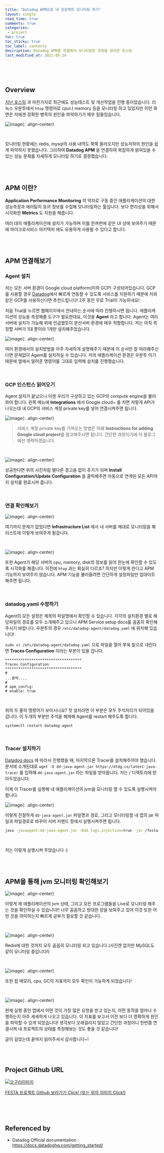 ```yaml
---
title: "Datadog APM으로 내 프로젝트 모니터링 하기"    
layout: single    
read_time: true    
comments: true   
categories: 
 - project  
toc: true    
toc_sticky: true    
toc_label: contents    
description: Datadog APM을 연결해서 모니터링한 과정을 정리한 포스팅
last_modified_at: 2021-05-24   
---
```


<br>
<br>

## Overview

[지난 포스팅]() 과 마찬가지로 최근에도 성능테스트 및 개선작업을 진행 중이었습니다. 리눅스 우분투에서 `htop` 명령어로 cpu나 memory 등을 모니터링 하고 있었지만
이런 화면은 저에겐 정확한 병목의 원인을 파악하기가 매우 힘들었습니다.

![image](https://user-images.githubusercontent.com/58355531/116382749-33cfb600-a851-11eb-81e5-7455f0c44c72.png){: .align-center}

<br>

모니터링 현황에는 redis, mysql의 사용 내역도 쭉쭉 올라오지만 성능저하의 원인을 쉽게 파악하지 못했습니다.
그리하여 **Datadog APM** 을 연결하여 복잡하게 얽혀있을 수 있는 성능 문제를 자세하게 모니터링 하기로 결정했습니다.

<br>
<br>

## APM 이란?

**Application Performance Monitoring** 의 약자로 구동 중인 애플리케이션의 대한 성능측정과 에러탐지 등의 정보를 수집해 모니터링하는 툴입니다.
보다 편리성을 위해서 시각화한 **Metrics** 도 지원을 해줍니다.

여러 대의 애플리케이션에 설치가 가능하며 이를 한꺼번에 같은 UI 상에 보여주기 때문에 마이크로서비스 아키텍처 에도 유용하게 사용될 수 있다고 합니다.

<br>
<br>

## APM 연결해보기

### Agent 설치

저는 모든 서버 환경이 Google cloud platform(이하 GCP) 구성되어있습니다. GCP를 사용할 경우 [Datadog](https://www.datadoghq.com/)에서 빠르게 연동할 수 있도록 서비스를 지원하기 때문에
저와 같은 GCP를 사용하신다면 추천드립니다! 2주 동안 무료 Trial이 가능하네요!

처음 Trial을 누르면 웹페이지에서 안내하는 순서에 따라 진행하시면 됩니다. 애플리케이션의 성능을 측정해줄 도구가 필요한데요, 이것을 **Agent** 라고 합니다.
Agent는 여러 서버에 설치가 가능해 위에 언급했듯이 분산서버 환경에 매우 적합합니다. 저는 아직 측정할 서버가 1대 뿐이라 1개만 설치해주었습니다.

![image](https://user-images.githubusercontent.com/58355531/119266383-8ec4b500-bc25-11eb-8e5c-0b89b06a6f80.png){: .align-center}

여러 환경에서의 설치방법을 아주 자세하게 설명해주기 때문에 이 순서만 잘 따라해주신다면 문제없이 Agent를 설치하실 수 있습니다. 저의 애플리케이션 환경은 우분투 이기 때문에
옆에서 알려준 명령어를 그대로 입력해 설치를 진행했습니다.

<br>

### GCP 인스턴스 읽어오기

Agent 설치가 끝났으니 이젠 우리가 구성하고 있는 GCP의 compute engine을 불러와야 합니다. 왼쪽 메뉴에 **Integrations** 에서 Google cloud~ 를 치면 저렇게 
API가 나오는데 내 GCP의 서비스 계정 private key를 넣어 연결시켜주면 됩니다. 

![image](https://user-images.githubusercontent.com/58355531/119266536-29bd8f00-bc26-11eb-9ac1-158b92c718ae.png){: .align-center}

> 서비스 계정 private key를 가져오는 방법은 아래 **Instructions for adding Google cloud project**를 참고해주시면 됩니다. 간단한 과정이기에 이 블로그에선 생략하겠습니다.

<br>

![image](https://user-images.githubusercontent.com/58355531/119266617-7608cf00-bc26-11eb-87b1-eac6834fc6b9.png){: .align-center}

성공한다면 위의 사진처럼 별다른 경고음 없이 추가가 되며 **Install Configuration/Update Configuration** 을 클릭해주면 자동으로 연계된 모든 API까지 
설치를 완료시켜 줍니다. 

<br>

### 연결 확인해보기

![image](https://user-images.githubusercontent.com/58355531/119266812-31316800-bc27-11eb-8460-3db1367a2b47.png){: .align-center}

여기까지 문제가 없었다면 **Infrastructure List** 에서 내 서버를 제대로 모니터링을 해 리스트에 이렇게 보여주게 될겁니다. 

<br>

![image](https://user-images.githubusercontent.com/58355531/119266888-879ea680-bc27-11eb-8beb-042ab8246337.png){: .align-center}

또한 Agent가 해당 서버의 cpu, memory, disk의 정보를 읽어 한눈에 확인할 수 있도록 시각화를 해줍니다. 이전에 `htop` 과는 확실히 다르죠?
하지만 이렇게 한다고 APM 기능까지 보여주지 않습니다. APM 기능을 불러올려면 간단하게 설정파일만 업데이트 해주면 됩니다.

<br>

### datadog.yaml 수정하기

Agent의 모든 설정은 제목의 파일명에서 확인할 수 있습니다. 각각의 설치환경 별로 해당파일의 경로를 모두 소개해주고 있으니 APM Service setup docs를 
꼼꼼히 확인해주시기 바랍니다. 우분투의 경우 `/etc/datadog-agent/datadog.yaml` 에 위치해 있습니다!

`sudo vi /etc/datadog-agent/datadog.yaml` 으로 파일을 열어 쭈욱 밑으로 내린다면 **Traces Configuration** 이라는 부분이 있을 겁니다.

```
***********************************
Traces Configuration
***********************************
#
...중략....
#
# apm_config:
# enable: true
```
<br>

위의 두 줄의 명령어가 보이시나요? 첫 설치라면 이 부분은 모두 주석처리가 되어있을 겁니다. 이 두개의 부분만 주석을 해제해 Agent를 restart 해주도록 합니다.

```bash
systemctl restart datadog-agent
```

<br>

### Tracer 설치하기

[Datadog docs](https://docs.datadoghq.com/tracing/setup_overview/setup/java/?tab=containers) 에 따라서 진행했을 때, 마지막으론 Tracer를 설치해주어야 했습니다.
문서에 소개된대로 `wget -O dd-java-agent.jar https://dtdg.co/latest-java-tracer` 를 입력해 `dd-java-agent.jar` 라는 파일을 받아둡니다. 저는 / 디렉토리에
받아두었습니다.

이제 이 Tracer를 실행해 내 애플리케이션의 jvm을 모니터링 할 수 있도록 실행시켜야 합니다.

![image](https://user-images.githubusercontent.com/58355531/119267458-aa31bf00-bc29-11eb-9005-25d1cc8965b1.png){: .align-center}

이렇게 친절하게 `dd-java-agent.jar` 파일명과 경로, 그리고 모니터링할 내 앱의 jar 파일과 파일경로로 바꾸어 서버 커맨드 창에서 실행시켜주면 됩니다.

```bash
java -javaagent:dd-java-agent.jar -Ddd.logs.injection=true -jar /festa-0.0.1-SNAPSHOT.jar
```
<br>

저는 이렇게 실행시켜 주었습니다 :)

<br>
<br>

## APM을 통해 jvm 모니터링 확인해보기

![image](https://user-images.githubusercontent.com/58355531/119267654-8b7ff800-bc2a-11eb-9121-27616d05d010.png){: .align-center}

이렇게 제 애플리케이션의 jvm 상태, 그리고 모든 프로그램들을 Live로 모니터링 해주는 것을 확인하실 수 있습니다!! 너무 꼼꼼하고 방대한 양을 보여주고 있어
이것 또한 어떤 것을 의미하는지 빠르게 공부가 필요할 것 같습니다..

<br>

![image](https://user-images.githubusercontent.com/58355531/119267678-a05c8b80-bc2a-11eb-9e29-c17e5986dcce.png){: .align-center}

Redis에 대한 것까지 모두 꼼꼼히 모니터링 되고 있습니다.(사진엔 없지만 MySQL도 같이 모니터링 중입니다!)

<br>

![image](https://user-images.githubusercontent.com/58355531/119268408-c7688c80-bc2d-11eb-971b-8ab3f8e29753.png){: .align-center}

또한 힙 메모리, cpu, GC의 지표까지 모두 확인이 가능하게 되었습니다!

<br>

![image](https://user-images.githubusercontent.com/58355531/119267729-ce41d000-bc2a-11eb-8da5-b2005c2e9cbb.png){: .align-center}

현재 실행 중인 앱에서 어떤 것이 가장 많은 요청을 받고 있는지, 어떤 동작을 얼마나 수행하는지 아주 세세하게 나오고 있습니다. 이 지표를 보고서
이전 보다 더 명확하게 원인을 파악할 수 있게 되었습니다! 생각보다 오래걸리지 않았고 간단한 과정이니 한번쯤 연결시켜 내 프로젝트의 상태를
측정해보는 것도 좋을 것 같습니다!

글이 길었는데 끝까지 읽어주셔서 감사합니다~!

<br>
<br>

## Project Github URL 

[![오구리이미지](https://user-images.githubusercontent.com/58355531/99896015-085c0480-2cd0-11eb-998d-8b8faeb43e17.gif)](https://github.com/f-lab-edu/event-recommender-festa "이미지를 클릭하면 프로젝트 깃허브를 볼 수 있습니다 :)")

[FESTA 프로젝트 Github 보러가기 Click! (또는 위의 이미지 Click!)](https://github.com/f-lab-edu/event-recommender-festa)

<br>
<br>
<br>

## Referenced by

- Datadog Official documentation : <https://docs.datadoghq.com/getting_started/>
  
<br>
<br>
<br>
<br>
<br>
<br>




